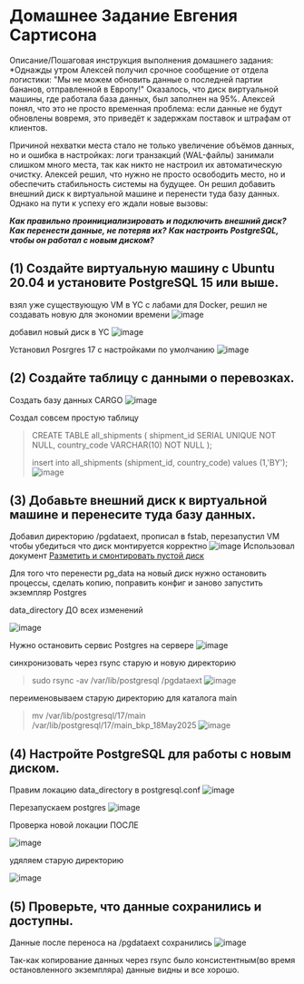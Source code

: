 # Домашнее Задание Евгения Сартисона #

Описание/Пошаговая инструкция выполнения домашнего задания:
*Однажды утром Алексей получил срочное сообщение от отдела логистики: "Мы не можем обновить данные о последней партии бананов, отправленной в Европу!" 
Оказалось, что диск виртуальной машины, где работала база данных, был заполнен на 95%. Алексей понял, что это не просто временная проблема: если данные не будут обновлены вовремя, 
это приведёт к задержкам поставок и штрафам от клиентов.

Причиной нехватки места стало не только увеличение объёмов данных, но и ошибка в настройках: логи транзакций (WAL-файлы) занимали слишком много места, 
так как никто не настроил их автоматическую очистку.
Алексей решил, что нужно не просто освободить место, но и обеспечить стабильность системы на будущее.
Он решил добавить внешний диск к виртуальной машине и перенести туда базу данных. Однако на пути к успеху его ждали новые вызовы:

***Как правильно проинициализировать и подключить внешний диск?***
***Как перенести данные, не потеряв их?***
***Как настроить PostgreSQL, чтобы он работал с новым диском?***


## (1) Создайте виртуальную машину с Ubuntu 20.04 и установите PostgreSQL 15 или выше. ##
взял уже существующую VM в YC с лабами для Docker, решил не создавать новую для экономии времени
![image](https://github.com/user-attachments/assets/6fd3e968-e27d-455c-bb03-2ffa716eb21d)

добавил новый диск в YC
![image](https://github.com/user-attachments/assets/3ff17eb5-f41c-4f32-abd5-770203991c40)


Установил Posrgres 17 с настройками по умолчанию
![image](https://github.com/user-attachments/assets/95acc8bd-8096-4696-9624-f0876d509192)


## (2) Создайте таблицу с данными о перевозках. ## 
Создать базу данных CARGO
![image](https://github.com/user-attachments/assets/9c59bcd2-39b3-48f4-9d8f-efbd9b5b0b1a)

Создал совсем простую таблицу

>CREATE TABLE all_shipments (
>  shipment_id SERIAL UNIQUE NOT NULL,
>  country_code VARCHAR(10) NOT NULL
>);
>
>insert into all_shipments (shipment_id, country_code)
>values (1,'BY');
![image](https://github.com/user-attachments/assets/9f227098-491f-4d7c-a4d7-8342f1bf71c6)





## (3) Добавьте внешний диск к виртуальной машине и перенесите туда базу данных. ## 
Добавил директорию /pgdataext, прописал в fstab, перезапустил VM чтобы убедиться что диск монтируется корректно
![image](https://github.com/user-attachments/assets/3364f313-f548-4207-a74f-35bc25726371)
Использовал документ [Разметить и смонтировать пустой диск](https://yandex.cloud/ru/docs/compute/operations/vm-control/vm-attach-disk?from=int-console-help-center-or-nav)

Для того что перенести pg_data на новый диск нужно остановить процессы, сделать копию, поправить конфиг и заново запустить экземпляр Postgres

data_directory ДО всех изменений

![image](https://github.com/user-attachments/assets/85104b33-8720-488d-9432-f8541bb941a0)

Нужно остановить сервис Postgres на сервере
![image](https://github.com/user-attachments/assets/29178b6c-7ad4-4525-a17f-ff7b729897eb)

синхронизовать через rsync старую и новую директорию
>sudo rsync -av /var/lib/postgresql /pgdataext
![image](https://github.com/user-attachments/assets/b0de9b99-f5e7-458c-9b51-0a1c4994cea3)

переименовываем старую директорию для каталога main
>mv /var/lib/postgresql/17/main /var/lib/postgresql/17/main_bkp_18May2025
![image](https://github.com/user-attachments/assets/172aea73-aa9c-4c42-9e12-8450c4987f5c)





## (4) Настройте PostgreSQL для работы с новым диском. ##

Правим локацию data_directory  в postgresql.conf
![image](https://github.com/user-attachments/assets/444d8522-528f-4a47-a315-8caebba1759f)

Перезапускаем postgres
![image](https://github.com/user-attachments/assets/a14b0f69-1cdf-48fb-b8e8-12f2a921a268)

Проверка новой локации ПОСЛЕ

![image](https://github.com/user-attachments/assets/9b0a7ced-3fb9-4737-8b0e-b347d5c276f3)

удяляем старую директорию

![image](https://github.com/user-attachments/assets/71d7a8cf-b593-4ba4-bcfc-498805a2ed4d)


## (5) Проверьте, что данные сохранились и доступны. ##

Данные после переноса на /pgdataext сохранились
![image](https://github.com/user-attachments/assets/cb41df5d-c40b-4a75-a359-acc722f6ac53)

Так-как копирование данных через rsync было консистентным(во время остановленного экземпляра) данные видны и все хорошо.
